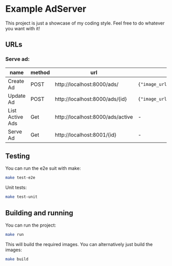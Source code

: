 # Example AdServer

This project is just a showcase of my coding style. Feel free to do whatever you want with it!

## URLs

### Serve ad:

|name|method|url|example body|result|
|----|------|---|------------|------|
|Create Ad|POST|http://localhost:8000/ads/|`{"image_url":"http://example.org/img.png","clickthrough_url":"http://example.org/landing"}`|*Status*: 201<br>*Location*:Ad server url|
|Update Ad|POST|http://localhost:8000/ads/{id}|`{"image_url":"http://example.org/img.png","clickthrough_url":"http://example.org/landing"}`|*Status*: 204|
|List Active Ads|Get|http://localhost:8000/ads/active|-|*Body*: `[{"ID":1,"ImageURL":"http://example.org/img.png","ClickThroughURL":"http://example.org/landing"}]`|
|Serve Ad|Get|http://localhost:8001/{id}|-|*Body*: `<a href="http://example.org/landing"><img src="http://example.org/img.png"></a>`|



## Testing

You can run the e2e suit with make:

```sh
make test-e2e
```

Unit tests:

```sh
make test-unit
```

## Building and running

You can run the project:

```sh
make run
```

This will build the required images. You can alternatively just build the images:

```sh
make build
```

